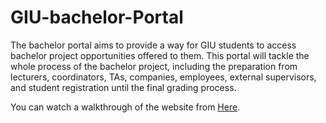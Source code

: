 # GIU-bachelor-Portal
The bachelor portal aims to provide a way for GIU students to access bachelor project opportunities offered to them. This portal will tackle the whole process of the bachelor project, including the preparation from lecturers, coordinators, TAs, companies, employees, external supervisors, and student registration until the final grading process.

You can watch a walkthrough of the website from [Here](https://drive.google.com/drive/folders/156RpdEl7zYEc_e-qkfa7pi1rehPAgBQO).
